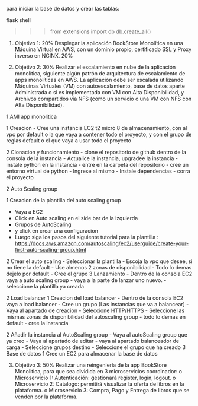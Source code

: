 para iniciar la base de datos y crear las tablas:

flask shell
>>> from extensions import db
>>> db.create_all()




1. Objetivo 1: 20% Desplegar la aplicación BookStore Monolítica en una Máquina Virtual en AWS, con
un dominio propio, certificado SSL y Proxy inverso en NGINX. 20%




2. Objetivo 2: 30% Realizar el escalamiento en nube de la aplicación monolítica, siguiente algún patrón
de arquitectura de escalamiento de apps monolíticas en AWS. La aplicación debe ser escalada
utilizando Máquinas Virtuales (VM) con autoescalamiento, base de datos aparte Administrada o si
es implementada con VM con Alta Disponibilidad, y Archivos compartidos vía NFS (como un servicio
o una VM con NFS con Alta Disponibilidad).

1 AMI app monolitica

   1 Creacion
     - Cree una instancia EC2 t2 micro 8 de almacenamiento, con al vpc por default o la que vaya a contener todo el proyecto,  y con el grupo de reglas default o el que vaya a usar todo el proyecto
     
   2 Clonacion y funcionamiento
     - clone el repositorio de github dentro de la consola de la instancia
     - Actualice la instancia, upgradee la instancia
     - instale python en la instancia
     - entre en la carpeta del repositorio
     - cree un entorno virtual de python
     - Ingrese al mismo
     - Instale dependencias
     - corra el proyecto
     
2 Auto Scaling group
  
  1 Creacion de la plantilla del auto scaling group
   - Vaya a EC2
   - Click en Auto scaling en el side bar de la izquierda
   - Grupos de AutoScaling
   - y click en crear una configuracion
   - Luego siga los pasos del siguiente tutorial para la plantilla : https://docs.aws.amazon.com/autoscaling/ec2/userguide/create-your-first-auto-scaling-group.html
  
     
  2 Crear el auto scaling
    - Seleccionar la plantilla 
    - Escoja la vpc que desee, si no tiene la default
    - Use almenos 2 zonas de disponibilidad 
    - Todo lo demas dejelo por default
    - Cree el grupo
  3 Lanzamiento
    - Dentro de la consola EC2 vaya a auto scaling group
    - vaya a la parte de lanzar uno nuevo.
    - seleccione la plantilla ya creada
  
2 Load balancer 
   1 Creacion del load balancer 
    - Dentro de la consola EC2 vaya a load balancer
    - Cree un grupo (Las instancias que va a balancear)
    - Vaya al apartado de creacion
    - Seleccione HTTP/HTTPS
    - Seleccione las mismas zonas de disponibilidad del autoscaling group
    - todo lo demas en default
    - cree la instancia
    
  2 Añadir la instancia al AutoScaling group
    - Vaya al autoScaling group que ya creo 
    - Vaya al apartado de editar
    - vaya al apartado balanceador de carga
    - Seleccione grupos destino
    - Seleccione el grupo que ha creado
3 Base de datos
  1 Cree un EC2 para almacenar la base de datos
  



3. Objetivo 3: 50% Realizar una reingeniería de la app BookStore Monolitica, para que sea dividida en
3 microservicios coordinador:
o Microservicio 1: Autenticación: gestionará register, login, logout.
o Microservicio 2: Catalogo: permitirá visualizar la oferta de libros en la plataforma.
o Microservicio 3: Compra, Pago y Entrega de libros que se venden por la plataforma.


